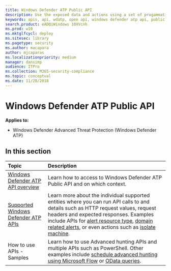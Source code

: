 ```yaml
---
title: Windows Defender ATP Public API 
description: Use the exposed data and actions using a set of progammatic APIs that are part of the Microsoft Intelligence Security Graph.
keywords: apis, api, wdatp, open api, windows defender atp api, public api, alerts, machine, user, domain, ip, file
search.product: eADQiWindows 10XVcnh
ms.prod: w10
ms.mktglfcycl: deploy
ms.sitesec: library
ms.pagetype: security
ms.author: macapara
author: mjcaparas
ms.localizationpriority: medium
manager: dansimp
audience: ITPro
ms.collection: M365-security-compliance 
ms.topic: conceptual
ms.date: 11/28/2018
---
```


# Windows Defender ATP Public API

**Applies to:**
- Windows Defender Advanced Threat Protection (Windows Defender ATP)

## In this section
Topic | Description
:---|:---
[Windows Defender ATP API overview](apis-intro.md) | Learn how to access to Windows Defender ATP Public API and on which context. 
[Supported Windows Defender ATP APIs](exposed-apis-list.md) | Learn more about the individual supported entities where you can run API calls to and details such as HTTP request values, request headers and expected responses. Examples include APIs for [alert resource type](alerts-windows-defender-advanced-threat-protection-new.md), [domain related alerts](get-domain-related-alerts-windows-defender-advanced-threat-protection-new.md), or even actions such as [isolate machine](isolate-machine-windows-defender-advanced-threat-protection-new.md).
How to use APIs - Samples | Learn how to use Advanced hunting APIs and multiple APIs such as PowerShell. Other examples include [schedule advanced hunting using Microsoft Flow](run-advanced-query-sample-ms-flow.md) or [OData queries](exposed-apis-odata-samples.md).
